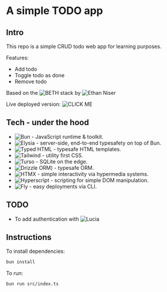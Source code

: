 # A simple TODO app

## Intro

This repo is a simple CRUD todo web app for learning purposes.

Features:

- Add todo
- Toggle todo as done
- Remove todo

Based on the ![BETH stack](https://github.com/ethanniser/the-beth-stack) by
![Ethan Niser](https://github.com/ethanniser)

Live deployed version:
![CLICK ME](https://bun-elysia-tailwind-htmx-todo-app-falling-pond-2121.fly.dev)

## Tech - under the hood

- ![Bun](https://www.bun.sh) - JavaScript runtime & toolkit.
- ![Elysia](https://elysiajs.com/) - server-side, end-to-end typesafety on top
  of Bun.
- ![Typed HTML](https://github.com/nicojs/typed-html) - typesafe HTML templates.
- ![Tailwind](https://tailwindcss.com/) - utility first CSS.
- ![Turso](https://www.turso.tech) - SQLite on the edge.
- ![Drizzle ORM](https://orm.drizzle.team/)) - typesafe ORM.
- ![HTMX](https://www.htmx.org) - simple interactivity via hypermedia systems.
- ![Hyperscript](https://www.hyperscript.org/) - scripting for simple DOM
  manipulation.
- ![Fly](https://www.fly.io) - easy deployments via CLI.

## TODO

- To add authentication with ![Lucia](https://lucia-auth.com/)

## Instructions

To install dependencies:

```bash
bun install
```

To run:

```bash
bun run src/index.ts
```
